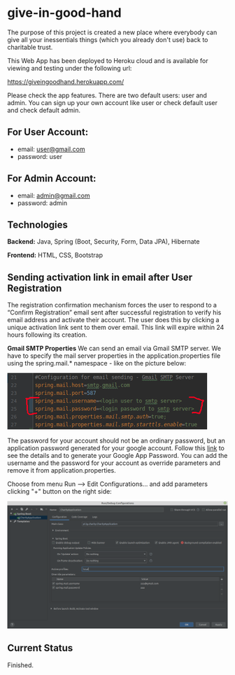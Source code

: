 # give-in-good-hand
The purpose of this project is created a new place where everybody can give all your inessentials 
things (which you already don't use) back to charitable trust.

This Web App has been deployed to Heroku cloud and is available for viewing and testing under the following url:

https://giveingoodhand.herokuapp.com/

Please check the app features. There are two default users: user and admin. You can sign up your own account like 
user or check default user and check default admin.

## For User Account:
- email: user@gmail.com
- password: user

## For Admin Account:
- email: admin@gmail.com
- password: admin

## Technologies

**Backend:** Java, Spring (Boot, Security, Form, Data JPA), Hibernate

**Frontend:** HTML, CSS, Bootstrap

## Sending activation link in email after User Registration

The registration confirmation mechanism forces the user to respond to a “Confirm Registration” email sent after 
successful registration to verify his email address and activate their account. The user does this by clicking 
a unique activation link sent to them over email. This link will expire within 24 hours following its creation.

**Gmail SMTP Properties**
We can send an email via Gmail SMTP server. We have to specify the mail server properties in the application.properties 
file using the spring.mail.* namespace - like on the picture below:

![Screenshot](readme-img/Gmail_SMTP_properties.png)

The password for your account should not be an ordinary password, but an application password generated for 
your google account. Follow this <a href="https://support.google.com/accounts/answer/185833">link</a> to see 
the details and to generate your Google App Password. You can add the username and the password for your account as 
override parameters and remove it from application.properties. 

Choose from menu Run –> Edit Configurations... and add parameters clicking "+" button on the right side:

![Screenshot](readme-img/Gmail_SMTP_properties_2.png)

## Current Status

Finished.
